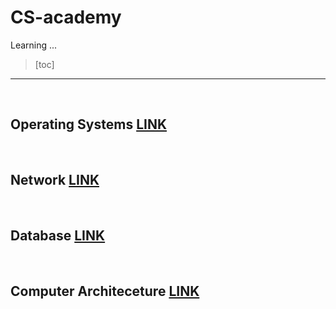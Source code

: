 # CS-academy





Learning ...

> [toc]
>
> 



--------

<br>

## Operating Systems [LINK](https://github.com/Dinoryong/CS-academy/tree/main/OS)



<br>

## Network [LINK](https://github.com/Dinoryong/CS-academy/tree/main/NW)



<br>

## Database [LINK](https://github.com/Dinoryong/CS-academy/tree/main/DB)



<br>

## Computer Architeceture [LINK](https://github.com/Dinoryong/CS-academy/tree/main/AT)



<br>